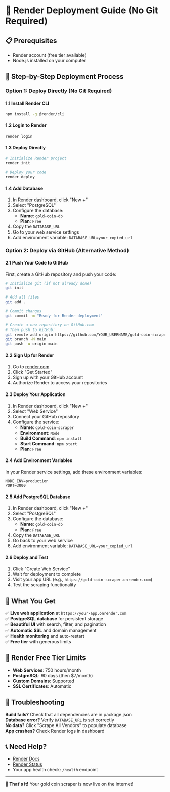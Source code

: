 # 🚀 Render Deployment Guide (No Git Required)

## 📋 Prerequisites
- Render account (free tier available)
- Node.js installed on your computer

## 🎯 Step-by-Step Deployment Process

### Option 1: Deploy Directly (No Git Required)

#### 1.1 Install Render CLI
```bash
npm install -g @render/cli
```

#### 1.2 Login to Render
```bash
render login
```

#### 1.3 Deploy Directly
```bash
# Initialize Render project
render init

# Deploy your code
render deploy
```

#### 1.4 Add Database
1. In Render dashboard, click "New +"
2. Select "PostgreSQL"
3. Configure the database:
   - **Name**: `gold-coin-db`
   - **Plan**: `Free`
4. Copy the `DATABASE_URL`
5. Go to your web service settings
6. Add environment variable: `DATABASE_URL=your_copied_url`

### Option 2: Deploy via GitHub (Alternative Method)

#### 2.1 Push Your Code to GitHub

First, create a GitHub repository and push your code:

```bash
# Initialize git (if not already done)
git init

# Add all files
git add .

# Commit changes
git commit -m "Ready for Render deployment"

# Create a new repository on GitHub.com
# Then push to GitHub:
git remote add origin https://github.com/YOUR_USERNAME/gold-coin-scraper.git
git branch -M main
git push -u origin main
```

#### 2.2 Sign Up for Render

1. Go to [render.com](https://render.com)
2. Click "Get Started"
3. Sign up with your GitHub account
4. Authorize Render to access your repositories

#### 2.3 Deploy Your Application

1. In Render dashboard, click "New +"
2. Select "Web Service"
3. Connect your GitHub repository
4. Configure the service:
   - **Name**: `gold-coin-scraper`
   - **Environment**: `Node`
   - **Build Command**: `npm install`
   - **Start Command**: `npm start`
   - **Plan**: `Free`

#### 2.4 Add Environment Variables

In your Render service settings, add these environment variables:

```
NODE_ENV=production
PORT=3000
```

#### 2.5 Add PostgreSQL Database

1. In Render dashboard, click "New +"
2. Select "PostgreSQL"
3. Configure the database:
   - **Name**: `gold-coin-db`
   - **Plan**: `Free`
4. Copy the `DATABASE_URL`
5. Go back to your web service
6. Add environment variable: `DATABASE_URL=your_copied_url`

#### 2.6 Deploy and Test

1. Click "Create Web Service"
2. Wait for deployment to complete
3. Visit your app URL (e.g., `https://gold-coin-scraper.onrender.com`)
4. Test the scraping functionality

## 🎯 What You Get

✅ **Live web application** at `https://your-app.onrender.com`  
✅ **PostgreSQL database** for persistent storage  
✅ **Beautiful UI** with search, filter, and pagination  
✅ **Automatic SSL** and domain management  
✅ **Health monitoring** and auto-restart  
✅ **Free tier** with generous limits  

## 🔧 Render Free Tier Limits

- **Web Services**: 750 hours/month
- **PostgreSQL**: 90 days (then $7/month)
- **Custom Domains**: Supported
- **SSL Certificates**: Automatic

## 🔧 Troubleshooting

**Build fails?** Check that all dependencies are in package.json  
**Database error?** Verify `DATABASE_URL` is set correctly  
**No data?** Click "Scrape All Vendors" to populate database  
**App crashes?** Check Render logs in dashboard  

## 📞 Need Help?

- [Render Docs](https://render.com/docs)
- [Render Status](https://status.render.com/)
- Your app health check: `/health` endpoint

---

**🎉 That's it!** Your gold coin scraper is now live on the internet! 